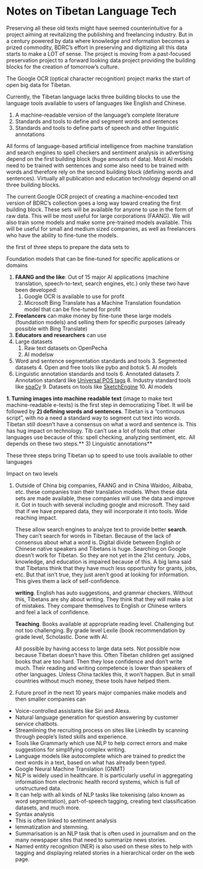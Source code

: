 # Notes on Tibetan Language Tech 
Preserving all these old texts might have seemed counterintuitive for a project aiming at revitalizing the publishing and freelancing industry. But in a century powered by data where knowledge and information becomes a prized commodity, BDRC’s effort in preserving and digitizing all this data starts to make a LOT of sense. The project is moving from a past-focused preservation project to a forward looking data project providing the building blocks for the creation of tomorrow’s culture. 

The Google OCR (optical character recognition) project marks the start of open big data for Tibetan.

Currently, the Tibetan language lacks three building blocks to use the language tools available to users of languages like English and Chinese.



1. A machine-readable version of the language’s complete literature
2. Standards and tools to define and segment words and sentences
3. Standards and tools to define parts of speech and other linguistic annotations

All forms of language-based artificial intelligence from machine translation and search engines to spell checkers and sentiment analysis in advertising depend on the first building block (huge amounts of data). Most AI models need to be trained with sentences and some also need to be trained with words and therefore rely on the second building block (defining words and sentences). Virtually all publication and education technology depend on all three building blocks.

The current Google OCR project of creating a machine-encoded text version of BDRC’s collection goes a long way toward creating the first building block. These sets will be available for anyone to use in the form of raw data. This will be most useful for large corporations (FAANG). We will also train some models and make some pre-trained models available. This will be useful for small and medium sized companies, as well as freelancers who have the ability to fine-tune the models.

 the first of three steps to prepare the data sets to 

Foundation models that can be fine-tuned for specific applications or domains





1. **FAANG and the like**: Out of 15 major AI applications (machine translation, speech-to-text, search engines, etc.) only these two have been developed:
    1. Google OCR is available to use for profit
    2. Microsoft Bing Translate has a Machine Translation foundation model that can be fine-tuned for profit
2. **Freelancers** can make money by fine-tune these large models (foundation models) and selling them for specific purposes (already possible with Bing Translate)
3. **Educators and researchers** can use 
1. Large datasets
    1. Raw text datasets on OpenPecha
    2. AI modelsw
2. Word and sentence segmentation standards and tools
    3. Segmented datasets
    4. Open and free tools like pybo and botok
    5. AI models
3. Linguistic annotation standards and tools
    6. Annotated datasets
    7. Annotation standard like [Universal POS tags](https://universaldependencies.org/u/pos/)
    8. Industry standard tools like [spaCy](https://spacy.io/)
    9. Datasets on tools like [SketchEngine](https://www.sketchengine.eu/)
    10. AI models

**1. Turning images into machine readable text** (image to make text machine-readable e-texts) is the first step in democratizing Tibet. It will be followed by **2) defining words and sentences**. Tibetan is a “continuous script”, with no a need a standard way to segment cut text into words. Tibetan still doesn’t have a consensus on what a word and sentence is. This has hug impact on technology. Tib can’t use a lot of tools that other languages use because of this: spell checking, analyzing sentiment, etc. All depends on these two steps.** 3) Linguistic annotations**

These three steps bring Tibetan up to speed to use tools available to other languages

Impact on two levels 



1. Outside of China big companies, FAANG and in China Waidoo, Alibaba, etc. these companies train their translation models. When these data sets are made available, these companies will use the data and improve it. Got in touch with several including google and microsoft. They said that if we have prepared data, they will incorporate it into tools. Wide reaching impact. 

    These allow search engines to analyze text to provide better **search**. They can’t search for words in Tibetan. Because of the lack of consensus about what a word is. Digital divide between English or Chinese native speakers and Tibetans is huge. Searching on Google doesn’t work for Tibetan. So they are not yet in the 21st century. Jobs, knowledge, and education is impaired because of this. A big lama said that Tibetans think that they have much less opportunity for grants, jobs, etc. But that isn’t true, they just aren’t good at looking for information. This gives them a lack of self-confidence.


    **writing**. English has auto suggestions, and grammar checkers. Without this, Tibetans are shy about writing. They think that they will make a lot of mistakes. They compare themselves to English or Chinese writers and feel a lack of confidence.


    **Teaching**. Books available at appropriate reading level. Challenging but not too challenging. By grade level Lexile (book recommendation by grade level, Scholastic. Done with AI. 


    All possible by having access to large data sets. Not possible now because Tibetan doesn’t have this. Often Tibetan children get assigned books that are too hard. Then they lose confidence and don’t write much. Their reading and writing competence is lower than speakers of other languages. Unless China tackles this, it won’t happen. But in small countries without much money, these tools have helped them. 

2.  Future proof in the next 10 years major companies make models and then smaller companies can 





* Voice-controlled assistants like Siri and Alexa.
* Natural language generation for question answering by customer service chatbots.
* Streamlining the recruiting process on sites like LinkedIn by scanning through people’s listed skills and experience.
* Tools like Grammarly which use NLP to help correct errors and make suggestions for simplifying complex writing.
* Language models like autocomplete which are trained to predict the next words in a text, based on what has already been typed.
* Google Neural Machine Translation (GNMT)
* NLP is widely used in healthcare. It is particularly useful in aggregating information from electronic health record systems, which is full of unstructured data. 
* It can help with all kinds of NLP tasks like tokenising (also known as word segmentation), part-of-speech tagging, creating text classification datasets, and much more.
* Syntax analysis
* This is often linked to sentiment analysis
* lemmatization and stemming.
* Summarisation is an NLP task that is often used in journalism and on the many newspaper sites that need to summarize news stories. 
* Named entity recognition (NER) is also used on these sites to help with tagging and displaying related stories in a hierarchical order on the web page.